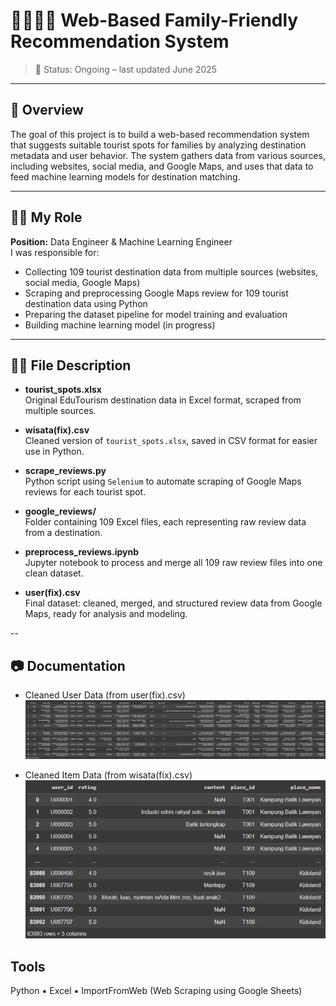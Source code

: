 # 👨‍👩‍👧‍👦 Web-Based Family-Friendly Recommendation System

> 🚧 Status: Ongoing – last updated June 2025

---

## 🧠 Overview

The goal of this project is to build a web-based recommendation system that suggests suitable tourist spots for families by analyzing destination metadata and user behavior.  The system gathers data from various sources, including websites, social media, and Google Maps, and uses that data to feed machine learning models for destination matching.

---

## 👩‍💻 My Role

**Position:** Data Engineer & Machine Learning Engineer  
I was responsible for:
- Collecting 109 tourist destination data from multiple sources (websites, social media, Google Maps)
- Scraping and preprocessing Google Maps review for 109 tourist destination data using Python
- Preparing the dataset pipeline for model training and evaluation
- Building machine learning model (in progress)

---

## 👩‍💻 File Description

- **tourist_spots.xlsx**  
  Original EduTourism destination data in Excel format, scraped from multiple sources.

- **wisata(fix).csv**  
  Cleaned version of `tourist_spots.xlsx`, saved in CSV format for easier use in Python.

- **scrape_reviews.py**  
  Python script using `Selenium` to automate scraping of Google Maps reviews for each tourist spot.

- **google_reviews/**  
  Folder containing 109 Excel files, each representing raw review data from a destination.

- **preprocess_reviews.ipynb**  
  Jupyter notebook to process and merge all 109 raw review files into one clean dataset.

- **user(fix).csv**  
  Final dataset: cleaned, merged, and structured review data from Google Maps, ready for analysis and modeling.

-- 

## 📷 Documentation

- Cleaned User Data (from user(fix).csv)
![User Data](./documentation/cleaned_place_screenshot.png) 

- Cleaned Item Data (from wisata(fix).csv)
![Item Data](./documentation/cleaned_user_screenshot.png)


## Tools
Python ▪️ Excel ▪️ ImportFromWeb (Web Scraping using Google Sheets)


